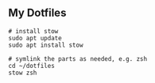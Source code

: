 ## My Dotfiles

```
# install stow
sudo apt update
sudo apt install stow

# symlink the parts as needed, e.g. zsh
cd ~/dotfiles
stow zsh
```

